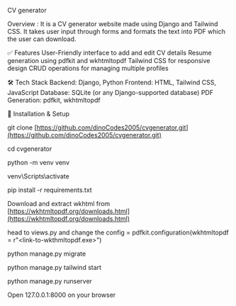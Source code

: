 CV generator 

Overview :
It is a CV generator website made using Django and Tailwind CSS. It takes user input through forms and formats the text into PDF which the user can download.

✅ Features
User-Friendly interface to add and edit CV details
Resume generation using pdfkit and wkhtmltopdf
Tailwind CSS for responsive design
CRUD operations for managing multiple profiles

🛠️ Tech Stack
Backend: Django, Python
Frontend: HTML, Tailwind CSS, JavaScript
Database: SQLite (or any Django-supported database)
PDF Generation: pdfkit, wkhtmltopdf

📂 Installation & Setup

git clone [https://github.com/dinoCodes2005/cvgenerator.git](https://github.com/dinoCodes2005/cvgenerator.git)

cd cvgenerator

python -m venv venv

venv\Scripts\activate

pip install -r requirements.txt

Download and extract wkhtml from [https://wkhtmltopdf.org/downloads.html](https://wkhtmltopdf.org/downloads.html)

head to views.py and change the config = pdfkit.configuration(wkhtmltopdf = r"<link-to-wkthmltopdf.exe>")

python manage.py migrate

python manage.py tailwind start

python manage.py runserver

Open 127.0.0.1:8000 on your browser
